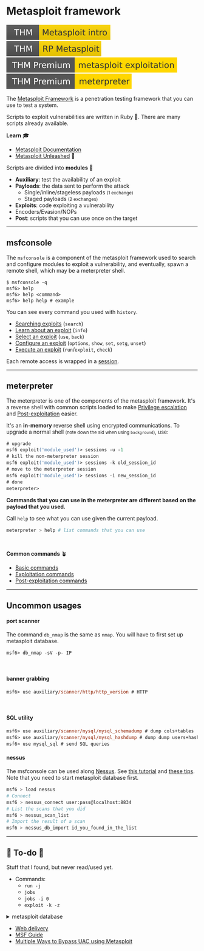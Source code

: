 # Metasploit framework

[![metasploitintro](../../../_badges/thm/metasploitintro.svg)](https://tryhackme.com/room/metasploitintro)
[![rpmetasploit](../../../_badges/thm/rpmetasploit.svg)](https://tryhackme.com/room/rpmetasploit)
[![metasploitexploitation](../../../_badges/thmp/metasploitexploitation.svg)](https://tryhackme.com/room/metasploitexploitation)
[![meterpreter](../../../_badges/thmp/meterpreter.svg)](https://tryhackme.com/room/meterpreter)

<div class="row row-cols-md-2"><div>

The [Metasploit Framework](https://github.com/rapid7/metasploit-framework) is a penetration testing framework that you can use to test a system.

Scripts to exploit vulnerabilities are written in Ruby 💎. There are many scripts already available.

**Learn** 🎓

* [Metasploit Documentation](https://docs.metasploit.com/)
* [Metasploit Unleashed](https://www.offensive-security.com/metasploit-unleashed/) 📌
</div><div>

Scripts are divided into **modules** 📌

* **Auxiliary**: test the availability of an exploit
* **Payloads**: the data sent to perform the attack
    * Single/inline/stageless payloads <small>(1 exchange)</small>
    * Staged payloads <small>(2 exchanges)</small>
* **Exploits**: code exploiting a vulnerability
* Encoders/Evasion/NOPs
* **Post**: scripts that you can use once on the target
</div></div>

<hr class="sep-both">

## msfconsole

<div class="row row-cols-md-2"><div>

The `msfconsole` is a component of the metasploit framework used to search and  configure modules to exploit a vulnerability, and eventually, spawn a remote shell, which may be a meterpreter shell.

```shell!
$ msfconsole -q
msf6> help
msf6> help <command>
msf6> help help # example
```

You can see every command you used with `history`.
</div><div>

* [Searching exploits](files/msf_search.md) (`search`)
* [Learn about an exploit](files/msf_info.md) (`info`)
* [Select an exploit](files/msf_use.md) (`use`, `back`)
* [Configure an exploit](files/msf_configuration.md) (`options`, `show`, `set`, `setg`, `unset`)
* [Execute an exploit](files/msf_exploit.md) (`run`/`exploit`, `check`)

Each remote access is wrapped in a [session](files/msf_session.md).
</div></div>

<hr class="sep-both">

## meterpreter

<div class="row row-cols-md-2"><div>

The meterpreter is one of the components of the metasploit framework. It's a reverse shell with common scripts loaded to make [Privilege escalation](/cybersecurity/red-team/s4.privesc/index.md) and [Post-exploitation](/cybersecurity/red-team/s5.post-exploitation/index.md) easier.

It's an  **in-memory** reverse shell using encrypted communications. To upgrade a normal shell <small>(note down the sid when using `background`)</small>, use:

```ps
# upgrade
msf6 exploit('module_used')> sessions -u -1
# kill the non-meterpreter session
msf6 exploit('module_used')> sessions -k old_session_id
# move to the meterpreter session
msf6 exploit('module_used')> sessions -i new_session_id
# done
meterpreter>
```
</div><div>

**Commands that you can use in the meterpreter are different based on the payload that you used.**

Call `help` to see what you can use given the current payload.

```bash
meterpreter > help # list commands that you can use
```

<br>

**Common commands** 🪴

* [Basic commands](files/msf_common.md)
* [Exploitation commands](files/msf_exploitation.md)
* [Post-exploitation commands](files/msf_post.md)

</div></div>

<hr class="sep-both">

## Uncommon usages

<div class="row row-cols-md-2"><div>

#### port scanner

The command `db_nmap` is the same as `nmap`. You will have to first set up metasploit database.

```ps
msf6> db_nmap -sV -p- IP
```

<br>

#### banner grabbing

```ps
msf6> use auxiliary/scanner/http/http_version # HTTP
```

<br>

#### SQL utility

```ps
msf6> use auxiliary/scanner/mysql/mysql_schemadump # dump cols+tables
msf6> use auxiliary/scanner/mysql/mysql_hashdump # dump dump users+hash
msf6> use mysql_sql # send SQL queries
```
</div><div>

#### nessus

The msfconsole can be used along [Nessus](/cybersecurity/red-team/s2.discovery/tools/nessus.md). See [this tutorial](https://scubarda.com/2015/11/16/launching-nessus-scans-inside-metasploit/) and [these tips](https://www.offensive-security.com/metasploit-unleashed/working-with-nessus/). Note that you need to start metasploit database first.

```bash
msf6 > load nessus
# Connect
msf6 > nessus_connect user:pass@localhost:8834
# List the scans that you did
msf6 > nessus_scan_list
# Import the result of a scan
msf6 > nessus_db_import id_you_found_in_the_list
```
</div></div>

<hr class="sep-both">

## 👻 To-do 👻

Stuff that I found, but never read/used yet.

<div class="row row-cols-md-2"><div>

* Commands:
  * `run -j`
  * `jobs`
  * `jobs -i 0`
  * `exploit -k -z`

<details class="details-n">
<summary>metasploit database</summary>

<div class="row row-cols-md-2"><div>

First, start msf database

```bash!
$ sudo systemctl start postgresql
$ sudo msfdb init
# I got some errors, but it still works
```

Then in your msfconsole

```bash!
$ msfconsole -q
msf6 > db_status # check if connected
[*] Connected to msf. Connection type: postgresql.
```

To keep things clean and tidy, it's better to create a workspace, so that results from other scans don't get mixed up.

```bash!
msf6 > workspace # list workspaces
msf6 > workspace -a xxx # create xxx
msf6 > workspace xxx # move to xxx
msf6 > workspace -d xxx # delete xxx
```
</div><div>

* ➡️ You can start a scan and store results inside the database

For instance, a scan from [nmap](/_cybersecurity/discovery/nmap/index.md#-metasploit-and-nmap-) or [nessus](/_cybersecurity/discovery/nessus/index.md#-metasploit-and-nessus-).

* ➡️ Once you got your scan in, here are some commands

```bash!
msf6 > help hosts
# list hosts
msf6 > hosts
# add all to RHOSTS
msf6 exploit('module_used') > hosts -R
```

```bash!
msf6 > help services
# list hosts with an ftp port open
msf6 > services -S ftp
```

If you detected vulnerabilities too

```bash!
msf6 > help vulns
# hosts with a vulnerable ftp service
msf6 > vulns -s ftp
# hosts having <keyword> in a vulnerability
msf6 > vulns -S keyboard
# vulnerabilities on a port
msf6 > vulns -p port
```
</div></div>

Although Metasploit has modules to scan (`search portscan`), brute force services... They won't be listed as other existing tools are more useful.
</details>
</div><div>


* [Web delivery](https://www.offsec.com/metasploit-unleashed/web-delivery/)
* [MSF Guide](https://gitlab.com/goron/security_whitepapers/-/blob/f2e1a7a522240ad3cd9e238237342b328b1fd162/the-easiest-metasploit-guide-youll-ever-read.pdf)
* [Multiple Ways to Bypass UAC using Metasploit](https://www.hackingarticles.in/multiple-ways-to-bypass-uac-using-metasploit/)
</div></div>
